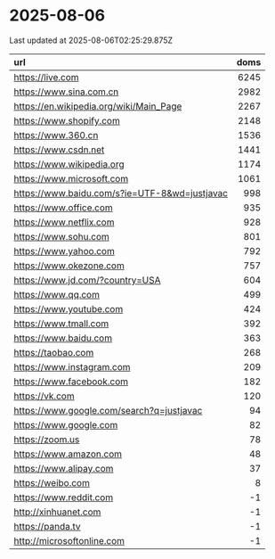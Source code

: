 # 2025-08-06

<!-- BEGIN -->
Last updated at 2025-08-06T02:25:29.875Z

url | doms
:- | -:
https://live.com | 6245
https://www.sina.com.cn | 2982
https://en.wikipedia.org/wiki/Main_Page | 2267
https://www.shopify.com | 2148
https://www.360.cn | 1536
https://www.csdn.net | 1441
https://www.wikipedia.org | 1174
https://www.microsoft.com | 1061
https://www.baidu.com/s?ie=UTF-8&wd=justjavac | 998
https://www.office.com | 935
https://www.netflix.com | 928
https://www.sohu.com | 801
https://www.yahoo.com | 792
https://www.okezone.com | 757
https://www.jd.com/?country=USA | 604
https://www.qq.com | 499
https://www.youtube.com | 424
https://www.tmall.com | 392
https://www.baidu.com | 363
https://taobao.com | 268
https://www.instagram.com | 209
https://www.facebook.com | 182
https://vk.com | 120
https://www.google.com/search?q=justjavac | 94
https://www.google.com | 82
https://zoom.us | 78
https://www.amazon.com | 48
https://www.alipay.com | 37
https://weibo.com | 8
https://www.reddit.com | -1
http://xinhuanet.com | -1
https://panda.tv | -1
http://microsoftonline.com | -1
<!-- END -->
